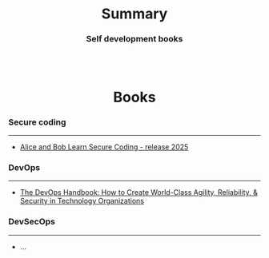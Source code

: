 # <div align="center">Summary </div>

### <div align="center">Self development books</div>

<br>
<br>

# <div align="center">Books</div>


### Secure coding
___
- [Alice and Bob Learn Secure Coding - release 2025](https://www.amazon.com/Alice-Bob-Learn-Secure-Coding/dp/1394171706?)

### DevOps
___
- [The DevOps Handbook: How to Create World-Class Agility, Reliability, & Security in Technology Organizations](https://www.amazon.de/-/en/DevOps-Handbook-World-Class-Reliability-Organizations/dp/1950508404/ref=sr_1_1?crid=EQVYA099HMW6&dib=eyJ2IjoiMSJ9.DUDsS4g24G7d3nQ6OVkI8vbbWmDo2ISgTimoDcv8aTnyoIRXV0kQPUwqhIGIiZfJkZefFL_x8rhe3In2j_I5Hf88iWhG2vQFzbEEBKiYDhduZP5bC7bvVQRVBQ74GyKONcSQPRzPfSvLEUtDz6TNoNg9V52ZV5267kSp5ThlTBGSJNyokwIcndkDXFRTSe0hR7sOh75Lh-KKP7kZ3XdqTneZZ-3Yyp4h950GslEb3xY.NLOkoqnTZh48DxiRQzFtAdm45MltqfEOxCHmTbPgNyY&dib_tag=se&keywords=devops+handbook&qid=1739705074&sprefix=devops+handbook%2Caps%2C132&sr=8-1)

### DevSecOps
___
- ...